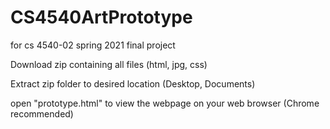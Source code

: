 # CS4540ArtPrototype
for cs 4540-02 spring 2021 final project

Download zip containing all files (html, jpg, css)

Extract zip folder to desired location (Desktop, Documents)

open "prototype.html" to view the webpage on your web browser (Chrome recommended)

